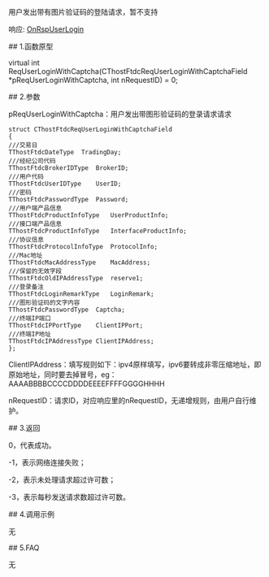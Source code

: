 <p>用户发出带有图片验证码的登陆请求，暂不支持</p>
<p>响应: <a href="../../../HQJK/CTHOSTFTDCMDSPI/ONRSPUSERLOGIN/">OnRspUserLogin</a></p>
<span class="anchor" id="63e4ca8d-82aa-4d7e-b175-71433f91acdf"></span>
## 1.函数原型
<p>virtual int ReqUserLoginWithCaptcha(CThostFtdcReqUserLoginWithCaptchaField *pReqUserLoginWithCaptcha, int nRequestID) = 0;</p>
<span class="anchor" id="61993eea-04b7-49ca-884e-0a8e2c1660c1"></span>
## 2.参数
<p>pReqUserLoginWithCaptcha：用户发出带图形验证码的登录请求请求</p>
<pre><code>struct CThostFtdcReqUserLoginWithCaptchaField
{
///交易日
TThostFtdcDateType  TradingDay;
///经纪公司代码
TThostFtdcBrokerIDType  BrokerID;
///用户代码
TThostFtdcUserIDType    UserID;
///密码
TThostFtdcPasswordType  Password;
///用户端产品信息
TThostFtdcProductInfoType   UserProductInfo;
///接口端产品信息
TThostFtdcProductInfoType   InterfaceProductInfo;
///协议信息
TThostFtdcProtocolInfoType  ProtocolInfo;
///Mac地址
TThostFtdcMacAddressType    MacAddress;
///保留的无效字段
TThostFtdcOldIPAddressType  reserve1;
///登录备注
TThostFtdcLoginRemarkType   LoginRemark;
///图形验证码的文字内容
TThostFtdcPasswordType  Captcha;
///终端IP端口
TThostFtdcIPPortType    ClientIPPort;
///终端IP地址
TThostFtdcIPAddressType ClientIPAddress;
};
</code></pre>
<p>ClientIPAddress：填写规则如下：ipv4原样填写，ipv6要转成非零压缩地址，即原始地址，同时要去掉冒号，eg：AAAABBBBCCCCDDDDEEEEFFFFGGGGHHHH</p>
<p>nRequestID：请求ID，对应响应里的nRequestID，无递增规则，由用户自行维护。</p>
<span class="anchor" id="903f16c9-a1d6-4503-9356-98d2ea11b71a"></span>
## 3.返回
<p>0，代表成功。</p>
<p>-1，表示网络连接失败；</p>
<p>-2，表示未处理请求超过许可数；</p>
<p>-3，表示每秒发送请求数超过许可数。</p>
<span class="anchor" id="9f253f93-05fd-443f-aae7-0973153fd6a1"></span>
## 4.调用示例
<p>无</p>
<span class="anchor" id="8eef3d3b-85c4-45f3-bcca-add5601c4180"></span>
## 5.FAQ
<p>无</p>
